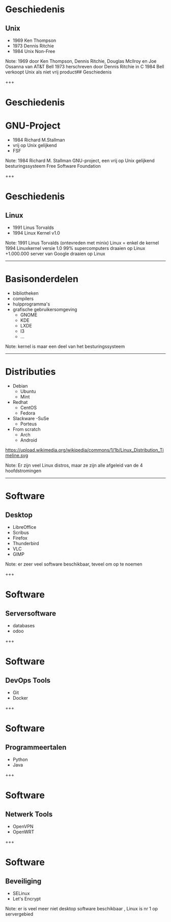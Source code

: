 # Geschiedenis

## Unix

- 1969 Ken Thompson
- 1973 Dennis Ritchie
- 1984 Unix Non-Free

Note:
1969 door Ken Thompson, Dennis Ritchie, Douglas Mcllroy en Joe Ossanna van AT&T Bell
1973 herschreven door Dennis Ritchie in C
1984 Bell verkoopt Unix als niet vrij product## Geschiedenis

+++
# Geschiedenis

# GNU-Project

- 1984 Richard M.Stallman
- vrij op Unix gelijkend
- FSF


Note:
1984 Richard M. Stallman
GNU-project, een vrij op Unix gelijkend besturingssysteem
Free Software Foundation


+++
# Geschiedenis

## Linux

- 1991 Linus Torvalds
- 1994 Linux Kernel v1.0

Note:
1991 Linus Torvalds (ontevreden met minix)
Linux = enkel de kernel
1994 Linuxkernel versie 1.0
99% supercomputers draaien op Linux
+1.000.000 server van Google draaien op Linux

---
# Basisonderdelen

- bibliotheken
- compilers
- hulpprogramma's
- grafische gebruikersomgeving
  - GNOME
  - KDE
  - LXDE
  - I3
  - ...

Note:
kernel is maar een deel van het besturingssysteem

---
# Distributies

- Debian
  - Ubuntu
  - Mint
- Redhat
  - CentOS
  - Fedora
- Slackware
  -SuSe
  - Porteus
- From scratch
  - Arch
  - Android

https://upload.wikimedia.org/wikipedia/commons/1/1b/Linux_Distribution_Timeline.svg

Note:
Er zijn veel Linux distros, maar ze zijn alle afgeleid van de 4 hoofdstromingen

---
# Software
## Desktop
- LibreOffice
- Scribus
- Firefox
- Thunderbird
- VLC
- GIMP

Note:
er zeer veel software beschikbaar, teveel om op te noemen

+++
# Software
## Serversoftware

  - databases
  - odoo

+++
# Software
## DevOps Tools

  - Git
  - Docker

+++
# Software
## Programmeertalen

  - Python
  - Java

+++
# Software
## Netwerk Tools

  - OpenVPN
  - OpenWRT

+++
# Software
## Beveiliging

  - SELinux
  - Let's Encrypt

Note:
er is veel meer niet desktop software beschikbaar , Linux is nr 1 op servergebied
